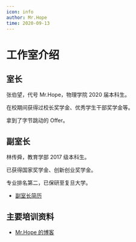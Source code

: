 ```yaml
---
icon: info
author: Mr.Hope
time: 2020-09-13
---
```


# 工作室介绍

## 室长

张伯望，代号 Mr.Hope，物理学院 2020 届本科生。

在校期间获得过校长奖学金、优秀学生干部奖学金等。

拿到了字节跳动的 Offer。

## 副室长

林传舜，教育学部 2017 级本科生。

已获得国家奖学金、创新创业奖学金。

专业排名第二，已保研至复旦大学。

- [副室长简历](/file/林传舜简历.pdf)

## 主要培训资料

- [Mr.Hope 的博客](blog.md)
